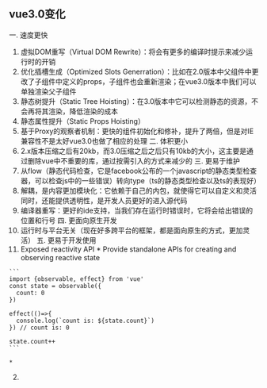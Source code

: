## vue3.0变化
一. 速度更快
  1. 虚拟DOM重写（Virtual DOM Rewrite）：将会有更多的编译时提示来减少运行时的开销
  2. 优化插槽生成（Optimized Slots Generration）：比如在2.0版本中父组件中更改了子组件中定义的props，子组件也会重新渲染；在vue3.0版本中我们可以单独渲染父子组件
  3. 静态树提升（Static Tree Hoisting）：在3.0版本中它可以检测静态的资源，不会再将其渲染，降低渲染的成本
  4. 静态属性提升（Static Props Hoisting）
  5. 基于Proxy的观察者机制：更快的组件初始化和修补，提升了两倍，但是对IE兼容性不是太好vue3.0也做了相应的处理
二. 体积更小
  1. 2.x版本压缩之后有20kb，而3.0压缩之后之后只有10kb的大小，这主要是通过删除vue中不重要的库，通过按需引入的方式来减少的
三. 更易于维护
  1. 从flow（静态代码检查，它是facebook公布的一个javascript的静态类型检查器，可以检查js中的一些错误）转向type（ts的静态类型检查以及ts的表现好）
  2. 解耦，是内容更加模块化：它依赖于自己的内包，就使得它可以自定义和灵活同时，还能提供透明性，是开发人员更好的进入源代码
  3. 编译器重写：更好的ide支持，当我们存在运行时错误时，它将会给出错误的位置和行号
四. 更面向原生开发
  1. 运行时与平台无关（现在好多跨平台的框架，都是面向原生的方式，更加灵活）
五. 更易于开发使用
  1. Exposed reactivity API
    * Provide standalone APIs for creating and observing reactive state
    
    ```
    import {observable, effect} from 'vue'
    const state = observable({
      count: 0
    })
    
    effect(()=>{
      console.log(`count is: ${state.count}`)
    }) // count is: 0
    
    state.count++
    ```
    
    * 
  2. 
